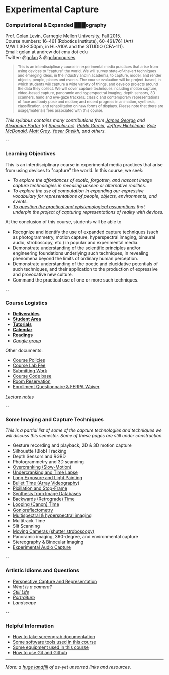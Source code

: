 # Experimental Capture

### Computational & Expanded ███ography
Prof. [Golan Levin](http://flong.com), Carnegie Mellon University, Fall 2015. <br />
Course numbers: 16-461 (Robotics Institute), 60-461/761 (Art) <br />
M/W 1:30-2:50pm, in HL-A10A and the STUDIO (CFA-111). <br />
Email: golan at andrew dot cmu dot edu <br />
Twitter: @[golan](twitter.com/golan) & @[golancourses](twitter.com/golancourses)

> <small>This is an interdisciplinary course in experimental media practices that arise from using devices to "capture" the world. We will survey state-of-the-art techniques and emerging ideas, in the industry and in academia, to capture, model, and render objects, people, places and events. The course evaluation will be project-based, in which students will capture a wide variety of things, and develop projects around the data they collect. We will cover capture techniques including motion capture, video-based capture, panoramic and hyperspectral imaging, depth sensors, 3D scanners, hand and eye-gaze trackers; classic and contemporary representations of face and body pose and motion; and recent progress in animation, synthesis, classification, and rehabilitation on new forms of displays. Please note that there are usage/materials fees associated with this course.</small>

*This syllabus contains many contributions from [James George](http://jamesgeorge.org/) and [Alexander Porter](http://alexanderporter.net/) (of [Specular.cc](http://www.specular.cc/)), [Pablo Garcia](http://pablogarcia.org/), [Jeffrey Hinkelman](https://twitter.com/jeffhinkelman), [Kyle McDonald](http://kylemcdonald.net/), [Matt Gray](http://www.northeastern.edu/camd/theatre/people/matt-gray/), [Yaser Sheikh](http://www.cs.cmu.edu/~yaser/), and others.*

--
### Learning Objectives

This is an interdisciplinary course in experimental media practices that arise from using devices to "capture" the world. In this course, we seek:

* *To explore the affordances of exotic, forgotten, and nascent image capture technologies in revealing unseen or alternative realities.*
* *To explore the use of computation in expanding our expressive vocabulary for representations of people, objects, environments, and events.*
* *[To question the practical and epistemological assumptions](docs/assumptions.md) that underpin the project of capturing representations of reality with devices.*

At the conclusion of this course, students will be able to 

* Recognize and identify the use of expanded capture techniques (such as photogrammetry, motion capture, hyperspectral imaging, binaural audio, stroboscopy, etc.) in popular and experimental media. 
* Demonstrate understanding of the scientific principles and/or engineering foundations underlying such techniques, in revealing phenomena beyond the limits of ordinary human perception.
* Demonstrate understanding of the poetic and elucidative potentials of such techniques, and their application to the production of expressive and provocative new culture.
* Command the practical use of one or more such techniques.

--
### Course Logistics

* [**Deliverables**](docs/deliverables.md)
* [**Student Area**](students/index.md)
* [**Tutorials**](docs/tutorials.md)
* [**Calendar**](docs/calendar.md)
* [**Readings**](docs/readings.md)
* [*Google group*](https://groups.google.com/d/forum/experimental-capture)

Other documents: 

* [Course Policies](docs/policies.md)
* [Course Lab Fee](docs/course-fee.md)
* [Submitting Work](docs/submitting-work.md)
* [Course Code base](code/index.md)
* [Room Reservation](docs/equipment.md)
* [Enrollment Questionnaire & FERPA Waiver](docs/ferpa.md)

*[Lecture notes](docs/lecture-notes.md)*

--
### Some Imaging and Capture Techniques
*This is a partial list of some of the capture technologies and techniques we will discuss this semester. Some of these pages are still under construction.*

* Gesture recording and playback; 2D & 3D motion capture
* Silhouette (Blob) Tracking
* Depth Sensors and RGBD
* Photogrammetry and 3D scanning
* [Overcranking (Slow-Motion)](docs/overcranking.md)
* [Undercranking and Time Lapse](docs/undercranking.md)
* [Long Exposure and Light Painting](docs/longexposure.md)
* [Bullet Time (Array Videography)](docs/bullettime.md)
* [Pixillation and Stop-Frame](docs/pixillation.md)
* [Synthesis from Image Databases](docs/collection-synthesis.md)
* [Backwards (Retrograde) Time](docs/backwards.md)
* [Looping (Canon) Time](docs/looping.md)
* [Gonioreflectometry](docs/gonioreflectometry.md)
* [Multispectral & hyperspectral imaging](docs/hyperspectral.md)
* Multitrack Time
* Slit Scanning
* [Moving Cameras (shutter stroboscopy)](docs/moving-cameras.md)
* Panoramic imaging, 360-degree, and environmental capture
* Stereography & Binocular Imaging
* [Experimental Audio Capture](docs/audio.md)

--
### Artistic Idioms and Questions 

* [Perspective Capture and Representation](docs/perspective.md)
* *What is a camera?*
* *[Still Life](docs/object-references.md)*
* *[Portraiture](docs/portraits.md)*
* *Landscape*

--
### Helpful Information 
* [How to take screengrab documentation](docs/screengrabs.md)
* [Some software tools used in this course](docs/tools.md)
* [Some equipment used in this course](docs/equipment.md)
* [How to use Git and Github](docs/git.md)

--- 

*More: a [huge landfill](docs/unsorted.md) of as-yet unsorted links and resources.*